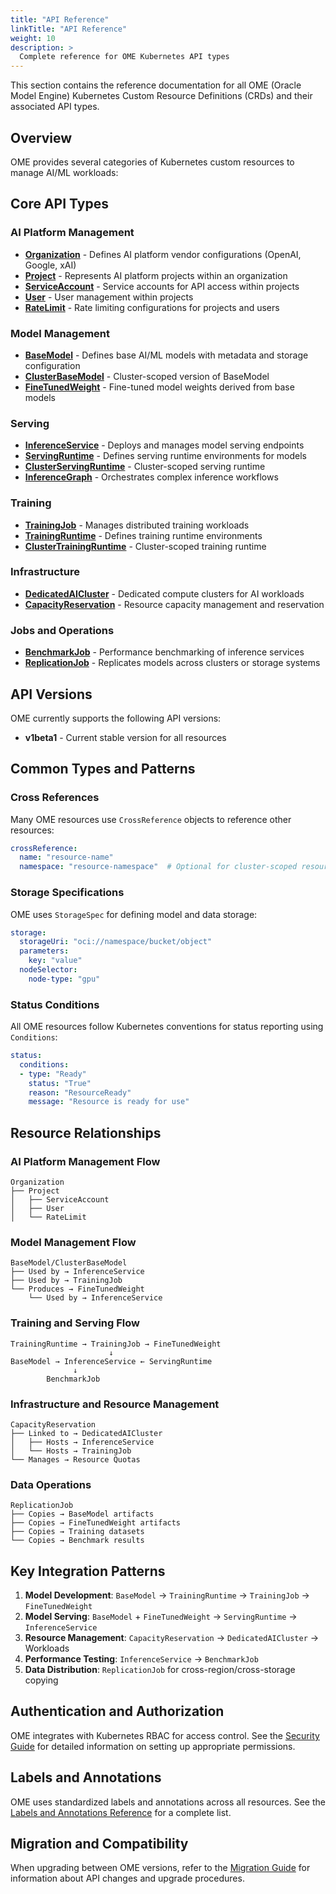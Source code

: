 ```yaml
---
title: "API Reference"
linkTitle: "API Reference"
weight: 10
description: >
  Complete reference for OME Kubernetes API types
---
```


This section contains the reference documentation for all OME (Oracle Model Engine) Kubernetes Custom Resource Definitions (CRDs) and their associated API types.

## Overview

OME provides several categories of Kubernetes custom resources to manage AI/ML workloads:

## Core API Types

### AI Platform Management
- **[Organization](./organization/)** - Defines AI platform vendor configurations (OpenAI, Google, xAI)
- **[Project](./project/)** - Represents AI platform projects within an organization
- **[ServiceAccount](./service-account/)** - Service accounts for API access within projects
- **[User](./user/)** - User management within projects
- **[RateLimit](./rate-limit/)** - Rate limiting configurations for projects and users

### Model Management
- **[BaseModel](./base-model/)** - Defines base AI/ML models with metadata and storage configuration
- **[ClusterBaseModel](./cluster-base-model/)** - Cluster-scoped version of BaseModel
- **[FineTunedWeight](./fine-tuned-weight/)** - Fine-tuned model weights derived from base models

### Serving
- **[InferenceService](./inference-service/)** - Deploys and manages model serving endpoints
- **[ServingRuntime](./serving-runtime/)** - Defines serving runtime environments for models
- **[ClusterServingRuntime](./cluster-serving-runtime/)** - Cluster-scoped serving runtime
- **[InferenceGraph](./inference-graph/)** - Orchestrates complex inference workflows

### Training
- **[TrainingJob](./training-job/)** - Manages distributed training workloads
- **[TrainingRuntime](./training-runtime/)** - Defines training runtime environments
- **[ClusterTrainingRuntime](./cluster-training-runtime/)** - Cluster-scoped training runtime

### Infrastructure
- **[DedicatedAICluster](./dedicated-ai-cluster/)** - Dedicated compute clusters for AI workloads
- **[CapacityReservation](./capacity-reservation/)** - Resource capacity management and reservation

### Jobs and Operations
- **[BenchmarkJob](./benchmark-job/)** - Performance benchmarking of inference services
- **[ReplicationJob](./replication-job/)** - Replicates models across clusters or storage systems

## API Versions

OME currently supports the following API versions:

- **v1beta1** - Current stable version for all resources

## Common Types and Patterns

### Cross References
Many OME resources use `CrossReference` objects to reference other resources:

```yaml
crossReference:
  name: "resource-name"
  namespace: "resource-namespace"  # Optional for cluster-scoped resources
```

### Storage Specifications
OME uses `StorageSpec` for defining model and data storage:

```yaml
storage:
  storageUri: "oci://namespace/bucket/object"
  parameters:
    key: "value"
  nodeSelector:
    node-type: "gpu"
```

### Status Conditions
All OME resources follow Kubernetes conventions for status reporting using `Conditions`:

```yaml
status:
  conditions:
  - type: "Ready"
    status: "True"
    reason: "ResourceReady"
    message: "Resource is ready for use"
```

## Resource Relationships

### AI Platform Management Flow
```
Organization
├── Project
│   ├── ServiceAccount
│   ├── User
│   └── RateLimit
```

### Model Management Flow
```
BaseModel/ClusterBaseModel
├── Used by → InferenceService
├── Used by → TrainingJob
└── Produces → FineTunedWeight
    └── Used by → InferenceService
```

### Training and Serving Flow
```
TrainingRuntime → TrainingJob → FineTunedWeight
                      ↓
BaseModel → InferenceService ← ServingRuntime
              ↓
        BenchmarkJob
```

### Infrastructure and Resource Management
```
CapacityReservation
├── Linked to → DedicatedAICluster
│   ├── Hosts → InferenceService
│   └── Hosts → TrainingJob
└── Manages → Resource Quotas
```

### Data Operations
```
ReplicationJob
├── Copies → BaseModel artifacts
├── Copies → FineTunedWeight artifacts
├── Copies → Training datasets
└── Copies → Benchmark results
```

## Key Integration Patterns

1. **Model Development**: `BaseModel` → `TrainingRuntime` → `TrainingJob` → `FineTunedWeight`
2. **Model Serving**: `BaseModel` + `FineTunedWeight` → `ServingRuntime` → `InferenceService`
3. **Resource Management**: `CapacityReservation` → `DedicatedAICluster` → Workloads
4. **Performance Testing**: `InferenceService` → `BenchmarkJob`
5. **Data Distribution**: `ReplicationJob` for cross-region/cross-storage copying

## Authentication and Authorization

OME integrates with Kubernetes RBAC for access control. See the [Security Guide](../security/) for detailed information on setting up appropriate permissions.

## Labels and Annotations

OME uses standardized labels and annotations across all resources. See the [Labels and Annotations Reference](../labels-annotations/) for a complete list.

## Migration and Compatibility

When upgrading between OME versions, refer to the [Migration Guide](../migration/) for information about API changes and upgrade procedures. 